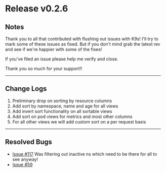 # Release v0.2.6

## Notes

Thank you to all that contributed with flushing out issues with K9s! I'll try
to mark some of these issues as fixed. But if you don't mind grab the latest
rev and see if we're happier with some of the fixes!

If you've filed an issue please help me verify and close.

Thank you so much for your support!!

---

## Change Logs

1. Preliminary drop on sorting by resource columns
2. Add sort by namespace, name and age for all views
3. Add invert sort functionality on all sortable views
4. Add sort on pod views for metrics and most other columns
5. For all other views we will add custom sort on a per request basis


---

## Resolved Bugs

+ [Issue #117](https://github.com/Ya-hwon/k9s/issues/117)
  Was filtering out inactive ns which need to be there for all to see anyway!
+ [Issue #59](https://github.com/Ya-hwon/k9s/issues/59)
